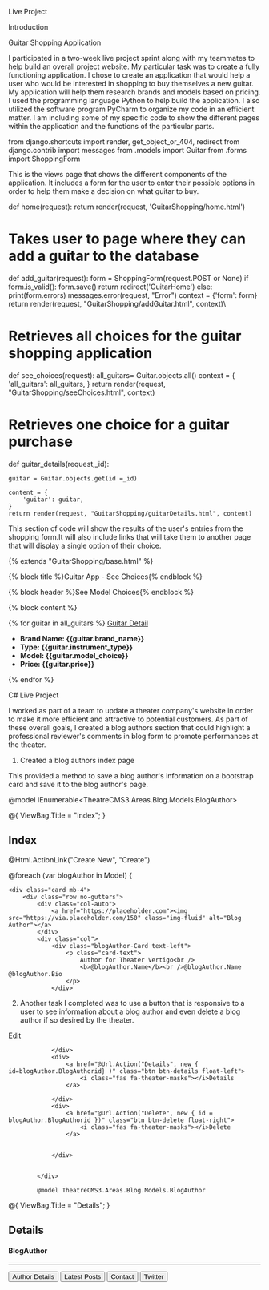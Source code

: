 Live Project 

 

Introduction 

Guitar Shopping Application

 

I participated in a two-week live project sprint along with my teammates to help build an overall project website. My particular task was to create a fully functioning application. I chose to create an application that would help a user who would be interested in shopping to buy themselves a new guitar. My application will help them research brands and models based on pricing. I used the programming language Python to help build the application. I also utilized the software program PyCharm to organize my code in an efficient matter. I am including some of my specific code to show the different pages within the application and the functions of the particular parts. 

from django.shortcuts import render, get_object_or_404, redirect
from django.contrib import messages
from .models import Guitar
from .forms import ShoppingForm



This is the views page that shows the different components of the application. It includes a form for the user to enter their possible options in order to help them make a decision on what guitar to buy.

def home(request):
    return render(request, 'GuitarShopping/home.html')


# Takes user to page where they can add a guitar to the database
def add_guitar(request):
    form = ShoppingForm(request.POST or None)
    if form.is_valid():
        form.save()
        return redirect('GuitarHome')
    else:
        print(form.errors)
        messages.error(request, "Error")
    context = {'form': form}
    return render(request, "GuitarShopping/addGuitar.html", context)\

# Retrieves all choices for the guitar shopping application
def see_choices(request):
    all_guitars= Guitar.objects.all()
    context = {
        'all_guitars': all_guitars,
    }
    return render(request, "GuitarShopping/seeChoices.html", context)

# Retrieves one choice for a guitar purchase
def guitar_details(request,_id):

    guitar = Guitar.objects.get(id =_id)

    content = {
        'guitar': guitar,
    }
    return render(request, "GuitarShopping/guitarDetails.html", content)
    
    
This section of code will show the results of the user's entries from the shopping form.It will also include links that will take them to another page that will display a single option of their choice.

{% extends "GuitarShopping/base.html" %}

{% block title %}Guitar App - See Choices{% endblock %}

{% block header %}See Model Choices{% endblock %}

{% block content %}


{% for guitar in all_guitars %}
<a href="{% url 'GuitarDetails' guitar.id %}">Guitar Detail</a>
    <ul>
        <li><label><b>Brand Name: </label>{{guitar.brand_name}}</b></li>
        <li><label><b>Type: </label>{{guitar.instrument_type}}</b></li>
        <li><label><b>Model: </label>{{guitar.model_choice}}</b></li>
        <li><label><b>Price: </label>{{guitar.price}}</b></li>
    </ul>
{% endfor %}

C# Live Project

I worked as part of a team to update a theater company's website in order to make it more efficient and attractive to potential customers. As part of these overall goals, 
I created a blog authors section that could highlight a professional reviewer's comments in blog form to promote performances at the theater.

1. Created a blog authors index page

This provided a method to save  a blog author's information on a bootstrap card  and save it to the
blog author's page.

@model IEnumerable<TheatreCMS3.Areas.Blog.Models.BlogAuthor>

@{
    ViewBag.Title = "Index";
}
<script src="https://kit.fontawesome.com/14a23f6393.js" crossorigin="anonymous"></script>

<h2>Index</h2>

<p>
    @Html.ActionLink("Create New", "Create")
    
</p>

@foreach (var blogAuthor in Model)
{


    <div class="card mb-4">
        <div class="row no-gutters">
            <div class="col-auto">
                <a href="https://placeholder.com"><img src="https://via.placeholder.com/150" class="img-fluid" alt="Blog Author"></a>
            </div>
            <div class="col">
                <div class="blogAuthor-Card text-left">
                    <p class="card-text">
                        Author for Theater Vertigo<br />
                        <b>@blogAuthor.Name</b><br />@blogAuthor.Name @blogAuthor.Bio
                    </p>
                </div>
                
                
 2. Another task I completed was to use a button that is responsive to a user to see information about a blog author
 and even delete a blog author if so desired by the theater.
 
 <div>
                    <a href="@Url.Action("Edit")" class="btn btn-edit float-left">
                        <i class="fas fa-theater-masks"></i>Edit
                    </a>

                </div>
                <div>
                    <a href="@Url.Action("Details", new { id=blogAuthor.BlogAuthorid} )" class="btn btn-details float-left">
                        <i class="fas fa-theater-masks"></i>Details
                    </a>

                </div>
                <div>
                    <a href="@Url.Action("Delete", new { id = blogAuthor.BlogAuthorid })" class="btn btn-delete float-right">
                        <i class="fas fa-theater-masks"></i>Delete
                    </a>


                </div>


            </div>
            
            @model TheatreCMS3.Areas.Blog.Models.BlogAuthor

@{
    ViewBag.Title = "Details";
}

<script src="https://kit.fontawesome.com/14a23f6393.js" crossorigin="anonymous"></script>


<h2>Details</h2>
<h4>BlogAuthor</h4>
<hr />

<div>
    <button type="button" class="btn btn-authDetails position-relative">Author Details</button>
    <button onclick="displayCard()" type="button" class="btn btn-latePosts position-relative">Latest Posts</button>
    <button type="button" class="btn btn-contact position-relative">Contact</button>
    <button type="button" class="btn btn-twitter position-relative">Twitter</button>
    
</div>


 


